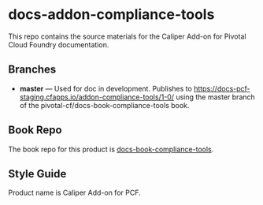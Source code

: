 # docs-addon-compliance-tools

This repo contains the source materials for the Caliper Add-on for Pivotal Cloud Foundry documentation.

## Branches 

* **master** — Used for doc in development. 
               Publishes to https://docs-pcf-staging.cfapps.io/addon-compliance-tools/1-0/ using the 
               master branch of the pivotal-cf/docs-book-compliance-tools book.
               
## Book Repo

The book repo for this product is [docs-book-compliance-tools](https://github.com/pivotal-cf/docs-book-compliance-tools).

## Style Guide

Product name is Caliper Add-on for PCF.
